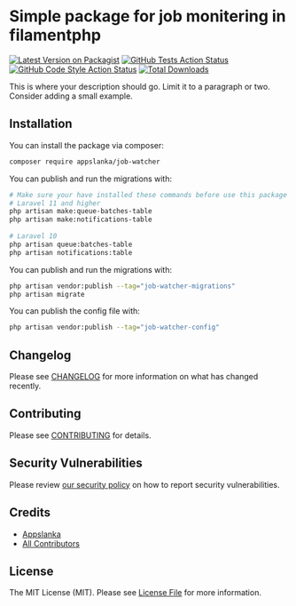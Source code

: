 # Simple package for job monitering in filamentphp 

[![Latest Version on Packagist](https://img.shields.io/packagist/v/appslanka/job-watcher.svg?style=flat-square)](https://packagist.org/packages/appslanka/job-watcher)
[![GitHub Tests Action Status](https://img.shields.io/github/actions/workflow/status/appslanka/job-watcher/run-tests.yml?branch=main&label=tests&style=flat-square)](https://github.com/appslanka/job-watcher/actions?query=workflow%3Arun-tests+branch%3Amain)
[![GitHub Code Style Action Status](https://img.shields.io/github/actions/workflow/status/appslanka/job-watcher/fix-php-code-styling.yml?branch=main&label=code%20style&style=flat-square)](https://github.com/appslanka/job-watcher/actions?query=workflow%3A"Fix+PHP+code+styling"+branch%3Amain)
[![Total Downloads](https://img.shields.io/packagist/dt/appslanka/job-watcher.svg?style=flat-square)](https://packagist.org/packages/appslanka/job-watcher)



This is where your description should go. Limit it to a paragraph or two. Consider adding a small example.

## Installation

You can install the package via composer:

```bash
composer require appslanka/job-watcher
```

You can publish and run the migrations with:

```bash
# Make sure your have installed these commands before use this package
# Laravel 11 and higher
php artisan make:queue-batches-table
php artisan make:notifications-table
 
# Laravel 10
php artisan queue:batches-table
php artisan notifications:table
```

You can publish and run the migrations with:

```bash
php artisan vendor:publish --tag="job-watcher-migrations"
php artisan migrate
```

You can publish the config file with:

```bash
php artisan vendor:publish --tag="job-watcher-config"
```

## Changelog

Please see [CHANGELOG](CHANGELOG.md) for more information on what has changed recently.

## Contributing

Please see [CONTRIBUTING](.github/CONTRIBUTING.md) for details.

## Security Vulnerabilities

Please review [our security policy](../../security/policy) on how to report security vulnerabilities.

## Credits

- [Appslanka](https://github.com/appslanka)
- [All Contributors](../../contributors)

## License

The MIT License (MIT). Please see [License File](LICENSE.md) for more information.
